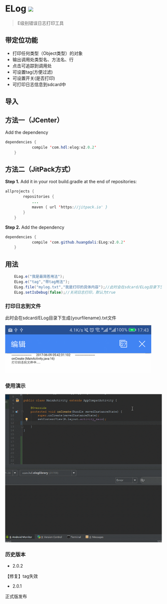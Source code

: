 # ELog  [![](https://jitpack.io/v/huangdali/ELog.svg)](https://jitpack.io/#huangdali/ELog)

> E级别错误日志打印工具


## 带定位功能
- 打印任何类型（Object类型）的对象
- 输出调用处类型名、方法名、行
- 点击可追踪到调用处
- 可设置tag(方便过滤)
- 可设置开关(是否打印)
- 可打印日志信息到sdcard中

## 导入

## 方法一（JCenter）
Add the dependency

```java
dependencies {
	        compile 'com.hdl:elog:v2.0.2'
	}
```

## 方法二（JitPack方式）
**Step 1.**  Add it in your root build.gradle at the end of repositories:
```java
allprojects {
		repositories {
			...
			maven { url 'https://jitpack.io' }
		}
	}
```

**Step 2.** Add the dependency

```java
dependencies {
	        compile 'com.github.huangdali:ELog:v2.0.2'
	}
```

## 用法

```java
    ELog.e("我是最简答用法");
    ELog.e("tag","带tag用法");
    ELog.file("mylog.txt","我是打印的具体内容");//此时会在sdcard/ELog目录下生成mylog.txt文件
    ELog.setIsDebug(false);//关闭日志打印，默认为true
```


### 打印日志到文件

此时会在sdcard/ELog目录下生成{yourfilename}.txt文件

![](https://github.com/huangdali/ELog/blob/elogmaster/file.png)

### 使用演示

![](https://github.com/huangdali/ELog/blob/elogmaster/elog.gif)

### 历史版本
- 2.0.2

【修复】tag失效

- 2.0.1

正式版发布